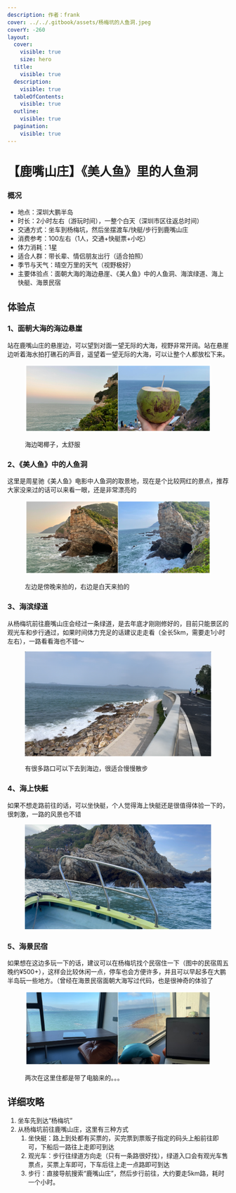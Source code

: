 ```yaml
---
description: 作者：frank
cover: ../../.gitbook/assets/杨梅坑的人鱼洞.jpeg
coverY: -260
layout:
  cover:
    visible: true
    size: hero
  title:
    visible: true
  description:
    visible: true
  tableOfContents:
    visible: true
  outline:
    visible: true
  pagination:
    visible: true
---
```


# 【鹿嘴山庄】《美人鱼》里的人鱼洞

### 概况

* 地点：深圳大鹏半岛
* 时长：2小时左右（游玩时间），一整个白天（深圳市区往返总时间）
* 交通方式：坐车到杨梅坑，然后坐摆渡车/快艇/步行到鹿嘴山庄
* 消费参考：100左右（1人，交通+快艇票+小吃）
* 体力消耗：1星
* 适合人群：带长辈、情侣朋友出行（适合拍照）
* 季节与天气：晴空万里的天气（视野极好）
* 主要体验点：面朝大海的海边悬崖、《美人鱼》中的人鱼洞、海滨绿道、海上快艇、海景民宿

## 体验点

### 1、面朝大海的海边悬崖

站在鹿嘴山庄的悬崖边，可以望到对面一望无际的大海，视野非常开阔。站在悬崖边听着海水拍打礁石的声音，遥望着一望无际的大海，可以让整个人都放松下来。

<figure><img src="../../.gitbook/assets/鹿嘴山庄1 (1).jpg" alt=""><figcaption><p>海边喝椰子，太舒服</p></figcaption></figure>

### 2、《美人鱼》中的人鱼洞

这里是周星驰《美人鱼》电影中人鱼洞的取景地，现在是个比较网红的景点，推荐大家没来过的话可以来看一眼，还是非常漂亮的

<figure><img src="../../.gitbook/assets/鹿嘴山庄2.jpg" alt=""><figcaption><p>左边是傍晚来拍的，右边是白天来拍的</p></figcaption></figure>

### 3、海滨绿道

从杨梅坑前往鹿嘴山庄会经过一条绿道，是去年底才刚刚修好的，目前只能景区的观光车和步行通过，如果时间体力充足的话建议走走看（全长5km，需要走1小时左右），一路看看海也不错～

<figure><img src="../../.gitbook/assets/鹿嘴山庄3 (1).png" alt=""><figcaption><p>有很多路口可以下去到海边，很适合慢慢散步</p></figcaption></figure>

### 4、海上快艇

如果不想走路前往的话，可以坐快艇，个人觉得海上快艇还是很值得体验一下的，很刺激，一路的风景也不错

<figure><img src="../../.gitbook/assets/鹿嘴山庄5.JPG" alt=""><figcaption></figcaption></figure>

### 5、海景民宿

如果想在这边多玩一下的话，建议可以在杨梅坑找个民宿住一下（图中的民宿周五晚约¥500+），这样会比较休闲一点，停车也会方便许多，并且可以早起多在大鹏半岛玩一些地方。（曾经在海景民宿面朝大海写过代码，也是很神奇的体验了

<figure><img src="../../.gitbook/assets/鹿嘴山庄7.jpg" alt=""><figcaption><p>两次在这里住都是带了电脑来的。。。</p></figcaption></figure>

## 详细攻略

1. 坐车先到达“杨梅坑”
2. 从杨梅坑前往鹿嘴山庄，这里有三种方式
   1. 坐快艇：路上到处都有买票的，买完票到票贩子指定的码头上船前往即可，下船后一路往上走即可到达
   2. 观光车：步行往绿道方向走（只有一条路很好找），绿道入口会有观光车售票点，买票上车即可，下车后往上走一点路即可到达
   3. 步行：直接导航搜索“鹿嘴山庄”，然后步行前往，大约要走5km路，耗时一个小时。
